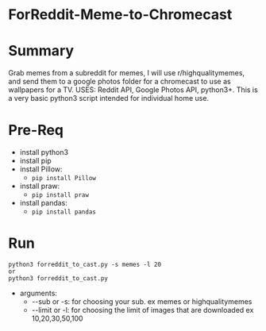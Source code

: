 # ForReddit-Meme-to-Chromecast
    
# Summary 
  Grab memes from a subreddit for memes, I will use r/highqualitymemes, and send them to a google photos folder for
  a chromecast to use as wallpapers for a TV. USES: Reddit API, Google Photos API, python3+. This is a very basic
  python3 script intended for individual home use. 

# Pre-Req
  - install python3
  - install pip
  - install Pillow:
    - `pip install Pillow`
  - install praw:
    - `pip install praw`
  - install pandas:
    - `pip install pandas`

# Run
    python3 forreddit_to_cast.py -s memes -l 20
    or
    python3 forreddit_to_cast.py
  - arguments: 
    - --sub or -s: for choosing your sub. ex memes or highqualitymemes
    - --limit or -l: for choosing the limit of images that are downloaded ex 10,20,30,50,100
